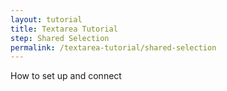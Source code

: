 ```yaml
---
layout: tutorial
title: Textarea Tutorial
step: Shared Selection
permalink: /textarea-tutorial/shared-selection
---
```

How to set up and connect